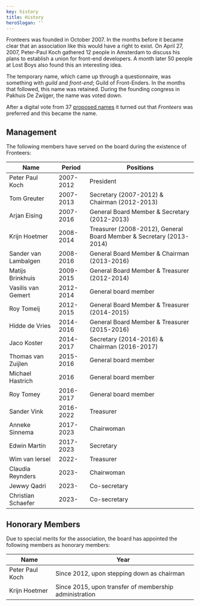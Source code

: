 ```yaml
---
key: history
title: History
heroSlogan: ''
---
```


Fronteers was founded in October 2007. In the months before it became clear that an association like this would have a right to exist. On April 27, 2007, Peter-Paul Koch gathered 12 people in Amsterdam to discuss his plans to establish a union for front-end developers. A month later 50 people at Lost Boys also found this an interesting idea.

The temporary name, which came up through a questionnaire, was something with _guild_ and _front-end_; Guild of Front-Enders. In the months that followed, this name was retained. During the founding congress in Pakhuis De Zwijger, the name was voted down.

After a digital vote from 37 [proposed names](/en/organisation/history/names) it turned out that _Fronteers_ was preferred and this became the name.

## Management

The following members have served on the board during the existence of Fronteers:

| Name                 | Period    | Positions                                                           |
| -------------------- | --------- | ------------------------------------------------------------------- |
| Peter Paul Koch      | 2007-2012 | President                                                           |
| Tom Greuter          | 2007-2013 | Secretary (2007-2012) & Chairman (2012-2013)                        |
| Arjan Eising         | 2007-2016 | General Board Member & Secretary (2012-2013)                        |
| Krijn Hoetmer        | 2008-2014 | Treasurer (2008-2012), General Board Member & Secretary (2013-2014) |
| Sander van Lambalgen | 2008-2016 | General Board Member & Chairman (2013-2016)                         |
| Matijs Brinkhuis     | 2009-2015 | General Board Member & Treasurer (2012-2014)                        |
| Vasilis van Gemert   | 2012-2014 | General board member                                                |
| Roy Tomeij           | 2012-2015 | General Board Member & Treasurer (2014-2015)                        |
| Hidde de Vries       | 2014-2016 | General Board Member & Treasurer (2015-2016)                        |
| Jaco Koster          | 2014-2017 | Secretary (2014-2016) & Chairman (2016-2017)                        |
| Thomas van Zuijlen   | 2015-2016 | General board member                                                |
| Michael Hastrich     | 2016      | General board member                                                |
| Roy Tomey            | 2016-2017 | General board member                                                |
| Sander Vink          | 2016-2022 | Treasurer                                                           |
| Anneke Sinnema       | 2017-2023 | Chairwoman                                                          |
| Edwin Martin         | 2017-2023 | Secretary                                                           |
| Wim van Iersel       | 2022-     | Treasurer                                                           |
| Claudia Reynders     | 2023-     | Chairwoman                                                          |
| Jewwy Qadri          | 2023-     | Co-secretary                                                        |
| Christian Schaefer   | 2023-     | Co-secretary                                                        |

## Honorary Members

Due to special merits for the association, the board has appointed the following members as honorary members:

| Name            | Year                                                   |
| --------------- | ------------------------------------------------------ |
| Peter Paul Koch | Since 2012, upon stepping down as chairman             |
| Krijn Hoetmer   | Since 2015, upon transfer of membership administration |
